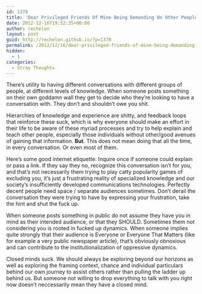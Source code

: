 ```yaml
---
id: 1378
title: 'Dear Privileged Friends Of Mine Being Demanding On Other People&#8217;s Walls'
date: 2012-12-16T19:52:35+00:00
author: rechelon
layout: post
guid: http://rechelon.github.io/?p=1378
permalink: /2012/12/16/dear-privileged-friends-of-mine-being-demanding-on-other-peoples-walls/
hidden:
  - 1
categories:
  - Stray Thoughts
---
```

There&#8217;s utility to having different conversations with different groups of people, at different levels of knowledge. When someone posts something on their own goddamn wall they get to decide who they&#8217;re looking to have a conversation with. They don&#8217;t and shouldn&#8217;t owe you shit.

Hierarchies of knowledge and experience are shitty, and feedback loops that reinforce these suck, which is why everyone should make an effort in their life to be aware of these myriad processes and try to help explain and teach other people, especially those individuals without other/good avenues of gaining that information. **But**. This does not mean doing that all the time, in every conversation. Or even most of them.

Here&#8217;s some good internet etiquette: Inquire once if someone could explain or pass a link. If they say they no, recognize this conversation isn&#8217;t for you, and that&#8217;s not necessarily them trying to play catty popularity games of excluding you, it&#8217;s just a frustrating reality of specialized knowledge and our society&#8217;s insufficiently developed communications technologies. Perfectly decent people need space / separate audiences sometimes. Don&#8217;t derail the conversation they were trying to have by expressing your frustration, take the hint and shut the fuck up.

When someone posts something in public do not assume they have you in mind as their intended audience, or that they SHOULD. Sometimes them not considering you is rooted in fucked up dynamics. When someone implies quite strongly that their audience is Everyone or Everyone That Matters (like for example a very public newspaper article), that&#8217;s obviously obnoxious and can contribute to the institutionalization of oppressive dynamics.

Closed minds suck. We should always be exploring beyond our horizons as well as exploring the framing context, chance and individual particulars behind our own journey to assist others rather than pulling the ladder up behind us. But someone not willing to drop everything to talk with you right now doesn&#8217;t neccessarily mean they have a closed mind.